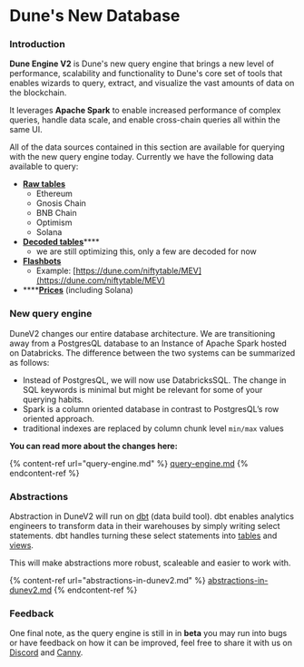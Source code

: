 # Dune's New Database

### **Introduction**

**Dune Engine V2** is Dune's new query engine that brings a new level of performance, scalability and functionality to Dune's core set of tools that enables wizards to query, extract, and visualize the vast amounts of data on the blockchain.

It leverages **Apache Spark** to enable increased performance of complex queries, handle data scale, and enable cross-chain queries all within the same UI.

All of the data sources contained in this section are available for querying with the new query engine today. Currently we have the following data available to query:

* ****[**Raw tables**](../../data-tables/data-tables/raw-data/)****
  * Ethereum
  * Gnosis Chain
  * BNB Chain
  * Optimism
  * Solana
* [**Decoded tables**](../../data-tables/data-tables/decoded-data.md)****
  * we are still optimizing this, only a few are decoded for now
* ****[**Flashbots**](../../data-tables/data-tables/community-data/flashbots.md)****
  * Example: [https://dune.com/niftytable/MEV](https://dune.com/niftytable/MEV)
* ****[**Prices**](../../data-tables/data-tables/prices.md) (including Solana)

### New query engine

DuneV2 changes our entire database architecture. We are transitioning away from a PostgresQL database to an Instance of Apache Spark hosted on Databricks. The difference between the two systems can be summarized as follows:

* Instead of PostgresQL, we will now use DatabricksSQL. The change in SQL keywords is minimal but might be relevant for some of your querying habits.&#x20;
* Spark is a column oriented database in contrast to PostgresQL’s row oriented approach.
* traditional indexes are replaced by column chunk level `min/max` values

**You can read more about the changes here:**

{% content-ref url="query-engine.md" %}
[query-engine.md](query-engine.md)
{% endcontent-ref %}

### Abstractions

Abstraction in DuneV2 will run on [dbt](https://docs.getdbt.com/docs/introduction) (data build tool). dbt enables analytics engineers to transform data in their warehouses by simply writing select statements. dbt handles turning these select statements into [tables](https://docs.getdbt.com/terms/table) and [views](https://docs.getdbt.com/terms/view).

This will make abstractions more robust, scaleable and easier to work with.

{% content-ref url="abstractions-in-dunev2.md" %}
[abstractions-in-dunev2.md](abstractions-in-dunev2.md)
{% endcontent-ref %}

### Feedback

One final note, as the query engine is still in in **beta** you may run into bugs or have feedback on how it can be improved, feel free to share it with us on [Discord](https://discord.com/invite/ErrzwBz) and [Canny](https://dune.canny.io/).
